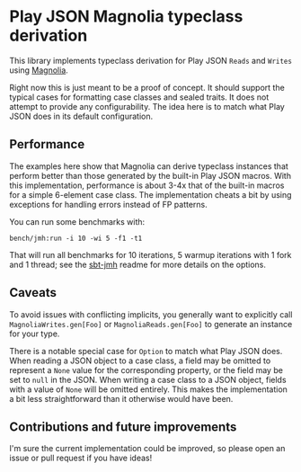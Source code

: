 # Play JSON Magnolia typeclass derivation

This library implements typeclass derivation for Play JSON `Reads` and `Writes` using [Magnolia](https://magnolia.work/).

Right now this is just meant to be a proof of concept. It should support the typical cases for formatting case classes and sealed traits. It does not attempt to provide any configurability. The idea here is to match what Play JSON does in its default configuration.

## Performance

The examples here show that Magnolia can derive typeclass instances that perform better than those generated by the built-in Play JSON macros. With this implementation, performance is about 3-4x that of the built-in macros for a simple 6-element case class. The implementation cheats a bit by using exceptions for handling errors instead of FP patterns.

You can run some benchmarks with:

```
bench/jmh:run -i 10 -wi 5 -f1 -t1
```
That will run all benchmarks for 10 iterations, 5 warmup iterations with 1 fork and 1 thread; see the [sbt-jmh](https://github.com/ktoso/sbt-jmh) readme for more details on the options.

## Caveats

To avoid issues with conflicting implicits, you generally want to explicitly call `MagnoliaWrites.gen[Foo]` or `MagnoliaReads.gen[Foo]` to generate an instance for your type.

There is a notable special case for `Option` to match what Play JSON does. When reading a JSON object to a case class, a field may be omitted to represent a `None` value for the corresponding property, or the field may be set to `null` in the JSON. When writing a case class to a JSON object, fields with a value of `None` will be omitted entirely. This makes the implementation a bit less straightforward than it otherwise would have been.

## Contributions and future improvements

I'm sure the current implementation could be improved, so please open an issue or pull request if you have ideas!
